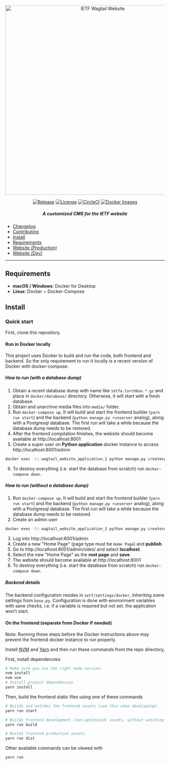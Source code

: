 <div align="center">
    
<img src="https://raw.githubusercontent.com/ietf-tools/common/main/assets/logos/ietf-wagtail-site-logo.svg" alt="IETF Wagtail Website" width="600" />
    
[![Release](https://img.shields.io/github/release/ietf-tools/wagtail_website.svg?style=flat&maxAge=360)](https://github.com/ietf-tools/wagtail_website/releases)
[![License](https://img.shields.io/github/license/ietf-tools/wagtail_website)](https://github.com/ietf-tools/wagtail_website/blob/main/LICENSE)
[![CircleCI](https://img.shields.io/circleci/build/github/ietf-tools/wagtail_website?label=Circle%20CI%20Build)](https://app.circleci.com/pipelines/github/ietf-tools/wagtail_website)
[![Docker Images](https://img.shields.io/badge/docker%20images-github-blue?logo=docker&logoColor=white)](https://github.com/ietf-tools/wagtail_website/pkgs/container/wagtail_website)
    
##### A customized CMS for the IETF website
    
</div>

- [Changelog](https://github.com/ietf-tools/wagtail_website/releases)
- [Contributing](https://github.com/ietf-tools/wagtail_website/blob/main/CONTRIBUTING.md)
- [Install](#install)
- [Requirements](#requirements)
- [Website *(Production)*](https://www.ietf.org)
- [Website *(Dev)*](https://wwwdev.ietf.org)

---

## Requirements

- **macOS / Windows**: Docker for Desktop
- **Linux**: Docker + Docker-Compose

## Install

### Quick start

First, clone this repository.

#### Run in Docker locally

This project uses Docker to build and run the code, both frontend and backend.
So the only requirement to run it locally is a recent version of Docker with docker-compose.

##### How to run (with a database dump)

1. Obtain a recent database dump with name like `ietfa.torchbox.*.gz` and place in `docker/database/` directory. Otherwise, it will start with a fresh database.
2. Obtain and unarchive media files into `media/` folder.
3. Run `docker-compose up`. It will build and start the frontend builder (`yarn run start`) and the backend (`python manage.py runserver` analog), along with a Postgresql database. The first run will take a while because the database dump needs to be restored.
4. After the frontend compilation finishes, the website should become available at http://localhost:8001
5. Create a super user on **Python application** docker instance to access http://localhost:8001/admin
```sh
docker exec -ti wagtail_website_application_1 python manage.py createsuperuser
```
6. To destroy everything (i.e. start the database from scratch) run `docker-compose down`.

##### How to run (without a database dump)

1. Run `docker-compose up`. It will build and start the frontend builder (`yarn run start`) and the backend (`python manage.py runserver` analog), along with a Postgresql database. The first run will take a while because the database dump needs to be restored.
2. Create an admin user
```sh
docker exec -ti wagtail_website_application_1 python manage.py createsuperuser
```
3. Log into http://localhost:8001/admin
4. Create a new "Home Page" (page type must be `Home Page`) and **publish**.
5. Go to http://localhost:8001/admin/sites/ and select **localhost**.
6. Select the new "Home Page" as the **root page** and **save**.
7. The website should become available at http://localhost:8001
8. To destroy everything (i.e. start the database from scratch) run `docker-compose down`.

##### Backend details

The backend configuration resides in `ietf/settings/docker`, inheriting some settings from `base.py`. Configuration is done with environment variables with sane checks, i.e. if a variable is required but not set, the application won't start.

#### On the frontend (separate from Docker if needed)

Note: Running these steps before the Docker instructions above may prevent the frontend docker instance to run properly.

Install [NVM](https://github.com/nvm-sh/nvm) and [Yarn](https://yarnpkg.com/) and then run these commands from the repo directory,

First, install dependencies:

```sh
# Make sure you use the right node version.
nvm install
nvm use
# Install project dependencies
yarn install
```

Then, build the frontend static files using one of these commands

```sh
# Builds and watches the frontend assets (use this when developing).
yarn run start

# Builds frontend development (non-optimized) assets, without watching
yarn run build

# Builds frontend production assets.
yarn run dist
```

Other available commands can be viewed with

```sh
yarn run
```

